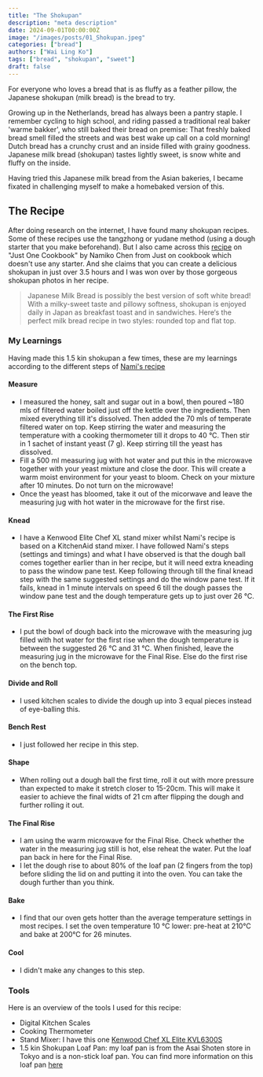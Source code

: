 ```yaml
---
title: "The Shokupan"
description: "meta description"
date: 2024-09-01T00:00:00Z
image: "/images/posts/01_Shokupan.jpeg"
categories: ["bread"]
authors: ["Wai Ling Ko"]
tags: ["bread", "shokupan", "sweet"]
draft: false
---
```

For everyone who loves a bread that is as fluffy as a feather pillow, the Japanese shokupan (milk bread) is the bread to try.

Growing up in the Netherlands, bread has always been a pantry staple. I remember cycling to high school, and riding passed a traditional real baker 'warme bakker', who still baked their bread on premise: That freshly baked bread smell filled the streets and was best wake up call on a cold morning! Dutch bread has a crunchy crust and an inside filled with grainy goodness.
Japanese milk bread (shokupan) tastes lightly sweet, is snow white and fluffy on the inside.   

Having tried this Japanese milk bread from the Asian bakeries, I became fixated in challenging myself to make a homebaked version of this.

## The Recipe

After doing research on the internet, I have found many shokupan recipes. Some of these recipes use the tangzhong or yudane method (using a dough starter that you make beforehand). But I also came across this 
<a href="https://www.justonecookbook.com/japanese-milk-bread-shokupan/" target="_blank"> recipe</a> on "Just One Cookbook"
by Namiko Chen from Just on cookbook which doesn't use any starter. And she claims that you can create a delicious shokupan in just over 3.5 hours and I was won over by those gorgeous shokupan photos in her recipe.


> Japanese Milk Bread is possibly the best version of soft white bread! With a milky-sweet taste and pillowy softness, shokupan is enjoyed daily in Japan as breakfast toast and in sandwiches. Here‘s the perfect milk bread recipe in two styles: rounded top and flat top.

### My Learnings
Having made this 1.5 kin shokupan a few times, these are my learnings according to the different steps of
<a href="https://www.justonecookbook.com/japanese-milk-bread-shokupan/" target="_blank"> Nami's recipe</a>

#### Measure
- I measured the honey, salt and sugar out in a bowl, then poured ~180 mls of filtered water boiled just off the kettle over the ingredients. Then mixed everything till it's dissolved. Then added the 70 mls of temperate filtered water on top. Keep stirring the water and measuring the temperature with a cooking thermometer till it drops to 40 &deg;C. Then stir in 1 sachet of instant yeast (7 g). Keep stirring till the yeast has dissolved.
- Fill a 500 ml measuring jug with hot water and put this in the microwave together with your yeast mixture and close the door. This will create a warm moist environment for your yeast to bloom. Check on your mixture after 10 minutes. Do not turn on the microwave! 
- Once the yeast has bloomed, take it out of the micorwave and leave the measuring jug with hot water in the microwave for the first rise.

#### Knead
- I have a Kenwood Elite Chef XL stand mixer whilst Nami's recipe is based on a KitchenAid stand mixer. I have followed Nami's steps (settings and timings) and what I have observed is that the dough ball comes together earlier than in her recipe, but it will need extra kneading to pass the window pane test. Keep following through till the final knead step with the same suggested settings and do the window pane test. If it fails, knead in 1 minute intervals on speed 6 till the dough passes the window pane test and the dough temperature gets up to just over 26 &deg;C.

#### The First Rise
- I put the bowl of dough back into the microwave with the measuring jug filled with hot water for the first rise when the dough temperature is between the suggested 26 &deg;C and 31 &deg;C. When finished, leave the measuring jug in the microwave for the Final Rise. Else do the first rise on the bench top.

#### Divide and Roll
- I used kitchen scales to divide the dough up into 3 equal pieces instead of eye-balling this.

#### Bench Rest
- I just followed her recipe in this step.

#### Shape
- When rolling out a dough ball the first time, roll it out with more pressure than expected to make it stretch closer to 15-20cm. This will make it easier to achieve the final widts of 21 cm after flipping the dough and further rolling it out.

#### The Final Rise
- I am using the warm microwave for the Final Rise. Check whether the water in the measuring jug still is hot, else reheat the water. Put the loaf pan back in here for the Final Rise.
- I let the dough rise to about 80% of the loaf pan (2 fingers from the top) before sliding the lid on and putting it into the oven. You can take the dough further than you think.

#### Bake
- I find that our oven gets hotter than the average temperature settings in most recipes. I set the oven temperature 10 &deg;C lower: pre-heat at 210&deg;C and bake at 200&deg;C for 26 minutes.

#### Cool
- I didn't make any changes to this step.


### Tools
Here is an overview of the tools I used for this recipe:
- Digital Kitchen Scales
- Cooking Thermometer
- Stand Mixer: I have this one [Kenwood Chef XL Elite KVL6300S](https://www.kenwoodworld.com/en/chef-xl-elite-kvl6300s/p/KVL6300S "Kenwood Chef XL Elite")
- 1.5 kin Shokupan Loaf Pan: my loaf pan is from the Asai Shoten store in Tokyo and is a non-stick loaf pan. You can find more information on this loaf pan [here](https://www.justonecookbook.com/japanese-loaf-pans/)
